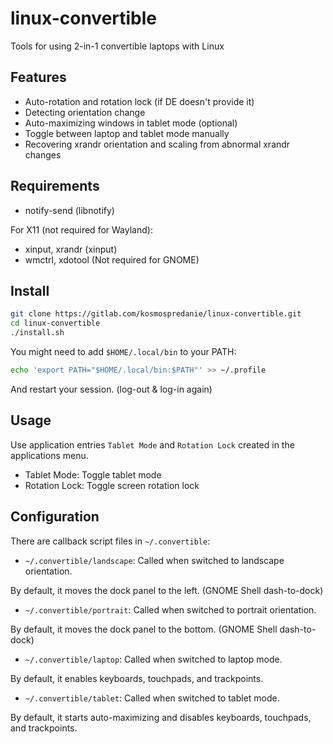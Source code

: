 # linux-convertible

Tools for using 2-in-1 convertible laptops with Linux

## Features

- Auto-rotation and rotation lock (if DE doesn't provide it)
- Detecting orientation change
- Auto-maximizing windows in tablet mode (optional)
- Toggle between laptop and tablet mode manually
- Recovering xrandr orientation and scaling from abnormal xrandr changes

## Requirements

- notify-send (libnotify)

For X11 (not required for Wayland):

- xinput, xrandr (xinput)
- wmctrl, xdotool (Not required for GNOME)

## Install

```sh
git clone https://gitlab.com/kosmospredanie/linux-convertible.git
cd linux-convertible
./install.sh
```

You might need to add `$HOME/.local/bin` to your PATH:

```sh
echo 'export PATH="$HOME/.local/bin:$PATH"' >> ~/.profile
```

And restart your session. (log-out & log-in again)

## Usage

Use application entries `Tablet Mode` and `Rotation Lock` created in the
applications menu.

- Tablet Mode: Toggle tablet mode
- Rotation Lock: Toggle screen rotation lock

## Configuration

There are callback script files in `~/.convertible`:

- `~/.convertible/landscape`: Called when switched to landscape orientation.

By default, it moves the dock panel to the left. (GNOME Shell dash-to-dock)

- `~/.convertible/portrait`: Called when switched to portrait orientation.

By default, it moves the dock panel to the bottom. (GNOME Shell dash-to-dock)

- `~/.convertible/laptop`: Called when switched to laptop mode.

By default, it enables keyboards, touchpads, and trackpoints.

- `~/.convertible/tablet`: Called when switched to tablet mode.

By default, it starts auto-maximizing and disables keyboards, touchpads, and
trackpoints.

